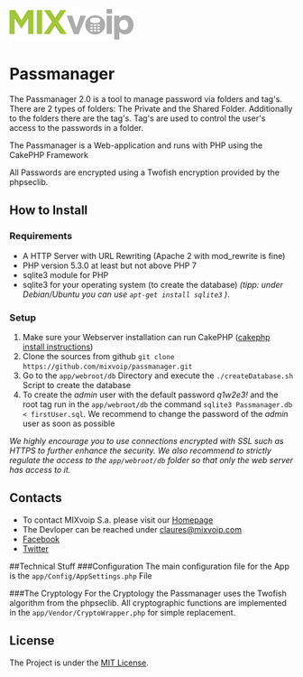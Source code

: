 ![MIXvoip Logo](app/webroot/img/mixvoip.png?raw=true)
# Passmanager
The Passmanager 2.0 is a tool to manage password via folders and tag's. There are 2 types of folders: The Private and the Shared Folder. Additionally to the folders there are the tag's. Tag's are used to control the user's access to the passwords in a folder.

The Passmanager is a Web-application and runs with PHP using the CakePHP Framework

All Passwords are encrypted using a Twofish encryption provided by the phpseclib. 

## How to Install
### Requirements
 * A HTTP Server with URL Rewriting (Apache 2 with mod_rewrite is fine)
 * PHP version 5.3.0 at least but not above PHP 7
 * sqlite3 module for PHP
 * sqlite3 for your operating system (to create the database) *(tipp: under Debian/Ubuntu you can use `apt-get install sqlite3` )*.
         
### Setup
1. Make sure your Webserver installation can run CakePHP ([cakephp install instructions](http://book.cakephp.org/2.0/en/installation.html))
2. Clone the sources from github `git clone https://github.com/mixvoip/passmanager.git`
3. Go to the `app/webroot/db` Directory and execute the `./createDatabase.sh` Script to create the database
4. To create the *admin* user with the default password *q1w2e3!*  and the root tag run in the `app/webroot/db` the command `sqlite3 Passmanager.db < firstUser.sql`. We recommend to change the password of the *admin* user as soon as possible

 *We highly encourage you to use connections encrypted with SSL  such as HTTPS to further enhance the security. We also recommend to strictly regulate the access to the `app/webroot/db` folder so that only the web server has access to it.*

## Contacts
* To contact MIXvoip S.a. please visit our [Homepage](https://www.mixvoip.com/contact/)
* The Devloper can be reached under [claures@mixvoip.com](mailto:claures@mixvoip.com)
* [Facebook](https://www.facebook.com/mixvoip)
* [Twitter](https://twitter.com/mixvoip)

##Technical Stuff
###Configuration
The main configuration file for the App is the `app/Config/AppSettings.php` File

###The Cryptology
For the Cryptology the Passmanager uses the Twofish algorithm from the phpseclib. All cryptographic functions are implemented in the `app/Vendor/CryptoWrapper.php` for simple replacement.

## License
The Project is under the [MIT License](https://opensource.org/licenses/mit-license.php).
